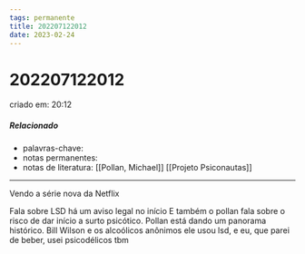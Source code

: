 ```yaml
---
tags: permanente
title: 202207122012
date: 2023-02-24
---
```

# 202207122012
criado em: 20:12

##### Relacionado
- palavras-chave:
- notas permanentes:
- notas de literatura: [[Pollan, Michael]]
[[Projeto Psiconautas]]

---

Vendo a série nova da Netflix

Fala sobre LSD 
há um aviso legal no início
E também o pollan fala sobre o risco de dar início a surto psicótico.
Pollan está dando um panorama histórico.
Bill Wilson e os alcoólicos anônimos ele usou lsd, e eu, que parei de beber, usei psicodélicos tbm 
